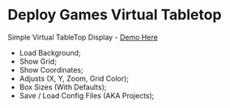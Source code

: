 # Deploy Games Virtual Tabletop
Simple Virtual TableTop Display - [Demo Here](https://stingray-app-bkd5f.ondigitalocean.app/)
- Load Background;
- Show Grid;
- Show Coordinates;
- Adjusts (X, Y, Zoom, Grid Color);
- Box Sizes (With Defaults);
- Save / Load Config Files (AKA Projects);
